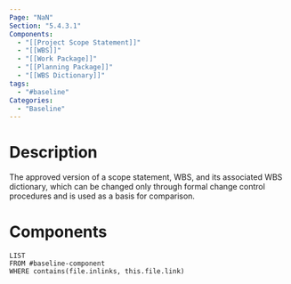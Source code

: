 ```yaml
---
Page: "NaN"
Section: "5.4.3.1"
Components:
  - "[[Project Scope Statement]]"
  - "[[WBS]]"
  - "[[Work Package]]"
  - "[[Planning Package]]"
  - "[[WBS Dictionary]]"
tags:
  - "#baseline"
Categories:
  - "Baseline"
---
```

# Description
The approved version of a scope statement, WBS, and its associated WBS dictionary, which can be changed only through formal change control procedures and is used as a basis for comparison.
# Components
```dataview
LIST
FROM #baseline-component
WHERE contains(file.inlinks, this.file.link)
```
